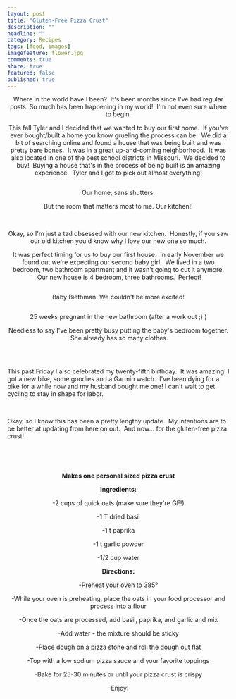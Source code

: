 ```yaml
---
layout: post
title: "Gluten-Free Pizza Crust"
description: ""
headline: ""
category: Recipes
tags: [food, images]
imagefeature: flower.jpg
comments: true
share: true
featured: false
published: true
---
```


<p style="text-align: center;">Where in the world have I been?  It's been months since I've had regular posts. So much has been happening in my world!  I'm not even sure where to begin.</p>
<p style="text-align: center;">This fall Tyler and I decided that we wanted to buy our first home.  If you've ever bought/built a home you know grueling the process can be.  We did a bit of searching online and found a house that was being built and was pretty bare bones.  It was in a great up-and-coming neighborhood.  It was also located in one of the best school districts in Missouri.  We decided to buy!  Buying a house that's in the process of being built is an amazing experience.  Tyler and I got to pick out almost everything!</p>
<img class="aligncenter" src="http://i1208.photobucket.com/albums/cc370/apegg23/house_zpsb5986886.png" alt="" />
<p style="text-align: center;">Our home, sans shutters.</p>
<p style="text-align: center;">But the room that matters most to me. Our kitchen!!</p>
<img class="aligncenter" src="http://i1208.photobucket.com/albums/cc370/apegg23/kitchen_zpsd4d66355.png" alt="" />
<img class="aligncenter" src="http://i1208.photobucket.com/albums/cc370/apegg23/kitchen2_zps26be3d6e.png" alt="" />
<img class="aligncenter" src="http://i1208.photobucket.com/albums/cc370/apegg23/20140323_182451_zps22a76c9f.jpg" alt="" />
<p style="text-align: center;">Okay, so I'm just a tad obsessed with our new kitchen.  Honestly, if you saw our old kitchen you'd know why I love our new one so much.</p>
<p style="text-align: center;">It was perfect timing for us to buy our first house.  In early November we found out we're expecting our second baby girl.  We lived in a two bedroom, two bathroom apartment and it wasn't going to cut it anymore.  Our new house is 4 bedroom, three bathrooms.  Perfect!</p>
<img class="aligncenter" src="http://i1208.photobucket.com/albums/cc370/apegg23/sono1_zpsc7d671d4.png" alt="" />
<p style="text-align: center;">Baby Biethman. We couldn't be more excited!</p>
<img class="aligncenter" src="http://i1208.photobucket.com/albums/cc370/apegg23/25weeks_zps3f282016.png" alt="" />
<p style="text-align: center;">25 weeks pregnant in the new bathroom (after a work out ;) )</p>
<p style="text-align: center;">Needless to say I've been pretty busy putting the baby's bedroom together.  She already has so many clothes.</p>
<img class="aligncenter" src="http://i1208.photobucket.com/albums/cc370/apegg23/clothes_zpsf1340363.png" alt="" />

&nbsp;

This past Friday I also celebrated my twenty-fifth birthday.  It was amazing! I got a new bike, some goodies and a Garmin watch.  I've been dying for a bike for a while now and my husband bought me one! I can't wait to get cycling to stay in shape for labor.
<img class="aligncenter" src="http://i1208.photobucket.com/albums/cc370/apegg23/garmin_zpsf2037b12.png" alt="" />

&nbsp;

Okay, so I know this has been a pretty lengthy update.  My intentions are to be better at updating from here on out.  And now... for the gluten-free pizza crust!

&nbsp;
<p style="text-align: center;"><img src="http://i1208.photobucket.com/albums/cc370/apegg23/crust_zps946666a2.png" alt="" /></p>
<img class="aligncenter" src="http://i1208.photobucket.com/albums/cc370/apegg23/pizza_zpsbbf1687e.png" alt="" />
<p style="text-align: center;"><strong>Makes one personal sized pizza crust</strong></p>
<p style="text-align: center;"><strong>Ingredients:</strong></p>
<p style="text-align: center;">-2 cups of quick oats (make sure they're GF!)</p>
<p style="text-align: center;">-1 T dried basil</p>
<p style="text-align: center;">-1 t paprika</p>
<p style="text-align: center;">-1 t garlic powder</p>
<p style="text-align: center;">-1/2 cup water</p>
<p style="text-align: center;"><strong>Directions:</strong></p>
<p style="text-align: center;">-Preheat your oven to 385°</p>
<p style="text-align: center;">-While your oven is preheating, place the oats in your food processor and process into a flour</p>
<p style="text-align: center;">-Once the oats are processed, add basil, paprika, and garlic and mix</p>
<p style="text-align: center;">-Add water - the mixture should be sticky</p>
<p style="text-align: center;">-Place dough on a pizza stone and roll the dough out flat</p>
<p style="text-align: center;">-Top with a low sodium pizza sauce and your favorite toppings</p>
<p style="text-align: center;">-Bake for 25-30 minutes or until your pizza crust is crispy</p>
<p style="text-align: center;">-Enjoy!</p>